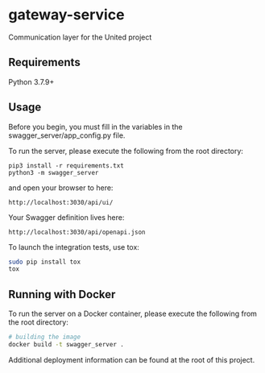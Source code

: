 # gateway-service

Communication layer for the United project

## Requirements

Python 3.7.9+

## Usage

Before you begin, you must fill in the variables in the swagger_server/app_config.py file.

To run the server, please execute the following from the root directory:

```
pip3 install -r requirements.txt
python3 -m swagger_server
```

and open your browser to here:

```
http://localhost:3030/api/ui/
```

Your Swagger definition lives here:

```
http://localhost:3030/api/openapi.json
```

To launch the integration tests, use tox:

``` bash
sudo pip install tox
tox
```

## Running with Docker

To run the server on a Docker container, please execute the following from the root directory:

```bash
# building the image
docker build -t swagger_server .


```

Additional deployment information can be found at the root of this project. 